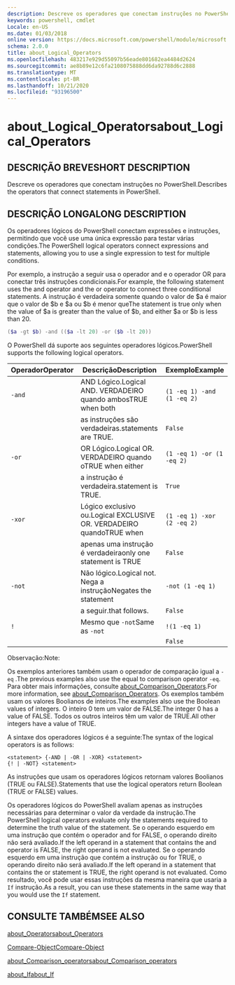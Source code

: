 ```yaml
---
description: Descreve os operadores que conectam instruções no PowerShell.
keywords: powershell, cmdlet
Locale: en-US
ms.date: 01/03/2018
online version: https://docs.microsoft.com/powershell/module/microsoft.powershell.core/about/about_logical_operators?view=powershell-6&WT.mc_id=ps-gethelp
schema: 2.0.0
title: about_Logical_Operators
ms.openlocfilehash: 483217e929d55097b56eade801682ea4484d2624
ms.sourcegitcommit: ae8b89e12c6fa2108075888dd6da92788d6c2888
ms.translationtype: MT
ms.contentlocale: pt-BR
ms.lasthandoff: 10/21/2020
ms.locfileid: "93196500"
---
```

# <a name="about_logical_operators"></a><span data-ttu-id="fdcfe-104">about_Logical_Operators</span><span class="sxs-lookup"><span data-stu-id="fdcfe-104">about_Logical_Operators</span></span>

## <a name="short-description"></a><span data-ttu-id="fdcfe-105">DESCRIÇÃO BREVE</span><span class="sxs-lookup"><span data-stu-id="fdcfe-105">SHORT DESCRIPTION</span></span>
<span data-ttu-id="fdcfe-106">Descreve os operadores que conectam instruções no PowerShell.</span><span class="sxs-lookup"><span data-stu-id="fdcfe-106">Describes the operators that connect statements in PowerShell.</span></span>

## <a name="long-description"></a><span data-ttu-id="fdcfe-107">DESCRIÇÃO LONGA</span><span class="sxs-lookup"><span data-stu-id="fdcfe-107">LONG DESCRIPTION</span></span>

<span data-ttu-id="fdcfe-108">Os operadores lógicos do PowerShell conectam expressões e instruções, permitindo que você use uma única expressão para testar várias condições.</span><span class="sxs-lookup"><span data-stu-id="fdcfe-108">The PowerShell logical operators connect expressions and statements, allowing you to use a single expression to test for multiple conditions.</span></span>

<span data-ttu-id="fdcfe-109">Por exemplo, a instrução a seguir usa o operador and e o operador OR para conectar três instruções condicionais.</span><span class="sxs-lookup"><span data-stu-id="fdcfe-109">For example, the following statement uses the and operator and the or operator to connect three conditional statements.</span></span> <span data-ttu-id="fdcfe-110">A instrução é verdadeira somente quando o valor de $a é maior que o valor de $b e $a ou $b é menor que</span><span class="sxs-lookup"><span data-stu-id="fdcfe-110">The statement is true only when the value of $a is greater than the value of $b, and either $a or $b is less than</span></span>
20.

```powershell
($a -gt $b) -and (($a -lt 20) -or ($b -lt 20))
```

<span data-ttu-id="fdcfe-111">O PowerShell dá suporte aos seguintes operadores lógicos.</span><span class="sxs-lookup"><span data-stu-id="fdcfe-111">PowerShell supports the following logical operators.</span></span>

|<span data-ttu-id="fdcfe-112">Operador</span><span class="sxs-lookup"><span data-stu-id="fdcfe-112">Operator</span></span>|<span data-ttu-id="fdcfe-113">Descrição</span><span class="sxs-lookup"><span data-stu-id="fdcfe-113">Description</span></span>                        |<span data-ttu-id="fdcfe-114">Exemplo</span><span class="sxs-lookup"><span data-stu-id="fdcfe-114">Example</span></span>                   |
|--------|-----------------------------------|--------------------------|
|`-and`  |<span data-ttu-id="fdcfe-115">AND Lógico.</span><span class="sxs-lookup"><span data-stu-id="fdcfe-115">Logical AND.</span></span> <span data-ttu-id="fdcfe-116">VERDADEIRO quando ambos</span><span class="sxs-lookup"><span data-stu-id="fdcfe-116">TRUE when both</span></span>        |`(1 -eq 1) -and (1 -eq 2)`|
|        |<span data-ttu-id="fdcfe-117">as instruções são verdadeiras.</span><span class="sxs-lookup"><span data-stu-id="fdcfe-117">statements are TRUE.</span></span>               |`False`                   |
|`-or`   |<span data-ttu-id="fdcfe-118">OR Lógico.</span><span class="sxs-lookup"><span data-stu-id="fdcfe-118">Logical OR.</span></span> <span data-ttu-id="fdcfe-119">VERDADEIRO quando o</span><span class="sxs-lookup"><span data-stu-id="fdcfe-119">TRUE when either</span></span>       |`(1 -eq 1) -or (1 -eq 2)` |
|        |<span data-ttu-id="fdcfe-120">a instrução é verdadeira.</span><span class="sxs-lookup"><span data-stu-id="fdcfe-120">statement is TRUE.</span></span>                 |`True`                    |
|`-xor`  |<span data-ttu-id="fdcfe-121">Lógico exclusivo ou.</span><span class="sxs-lookup"><span data-stu-id="fdcfe-121">Logical EXCLUSIVE OR.</span></span> <span data-ttu-id="fdcfe-122">VERDADEIRO quando</span><span class="sxs-lookup"><span data-stu-id="fdcfe-122">TRUE when</span></span>    |`(1 -eq 1) -xor (2 -eq 2)`|
|        |<span data-ttu-id="fdcfe-123">apenas uma instrução é verdadeira</span><span class="sxs-lookup"><span data-stu-id="fdcfe-123">only one statement is TRUE</span></span>         |`False`                   |
|`-not`  |<span data-ttu-id="fdcfe-124">Não lógico.</span><span class="sxs-lookup"><span data-stu-id="fdcfe-124">Logical not.</span></span> <span data-ttu-id="fdcfe-125">Nega a instrução</span><span class="sxs-lookup"><span data-stu-id="fdcfe-125">Negates the statement</span></span> |`-not (1 -eq 1)`          |
|        |<span data-ttu-id="fdcfe-126">a seguir.</span><span class="sxs-lookup"><span data-stu-id="fdcfe-126">that follows.</span></span>                      |`False`                   |
|`!`     |<span data-ttu-id="fdcfe-127">Mesmo que `-not`</span><span class="sxs-lookup"><span data-stu-id="fdcfe-127">Same as `-not`</span></span>                     |`!(1 -eq 1)`              |
|        |                                   |`False`                   |

 <span data-ttu-id="fdcfe-128">Observação:</span><span class="sxs-lookup"><span data-stu-id="fdcfe-128">Note:</span></span>

<span data-ttu-id="fdcfe-129">Os exemplos anteriores também usam o operador de comparação igual a `-eq` .</span><span class="sxs-lookup"><span data-stu-id="fdcfe-129">The previous examples also use the equal to comparison operator `-eq`.</span></span> <span data-ttu-id="fdcfe-130">Para obter mais informações, consulte [about_Comparison_Operators](about_Comparison_Operators.md).</span><span class="sxs-lookup"><span data-stu-id="fdcfe-130">For more information, see [about_Comparison_Operators](about_Comparison_Operators.md).</span></span> <span data-ttu-id="fdcfe-131">Os exemplos também usam os valores Boolianos de inteiros.</span><span class="sxs-lookup"><span data-stu-id="fdcfe-131">The examples also use the Boolean values of integers.</span></span> <span data-ttu-id="fdcfe-132">O inteiro 0 tem um valor de FALSE.</span><span class="sxs-lookup"><span data-stu-id="fdcfe-132">The integer 0 has a value of FALSE.</span></span> <span data-ttu-id="fdcfe-133">Todos os outros inteiros têm um valor de TRUE.</span><span class="sxs-lookup"><span data-stu-id="fdcfe-133">All other integers have a value of TRUE.</span></span>

<span data-ttu-id="fdcfe-134">A sintaxe dos operadores lógicos é a seguinte:</span><span class="sxs-lookup"><span data-stu-id="fdcfe-134">The syntax of the logical operators is as follows:</span></span>

```
<statement> {-AND | -OR | -XOR} <statement>
{! | -NOT} <statement>
```

<span data-ttu-id="fdcfe-135">As instruções que usam os operadores lógicos retornam valores Boolianos (TRUE ou FALSE).</span><span class="sxs-lookup"><span data-stu-id="fdcfe-135">Statements that use the logical operators return Boolean (TRUE or FALSE) values.</span></span>

<span data-ttu-id="fdcfe-136">Os operadores lógicos do PowerShell avaliam apenas as instruções necessárias para determinar o valor da verdade da instrução.</span><span class="sxs-lookup"><span data-stu-id="fdcfe-136">The PowerShell logical operators evaluate only the statements required to determine the truth value of the statement.</span></span> <span data-ttu-id="fdcfe-137">Se o operando esquerdo em uma instrução que contém o operador and for FALSE, o operando direito não será avaliado.</span><span class="sxs-lookup"><span data-stu-id="fdcfe-137">If the left operand in a statement that contains the and operator is FALSE, the right operand is not evaluated.</span></span>
<span data-ttu-id="fdcfe-138">Se o operando esquerdo em uma instrução que contém a instrução ou for TRUE, o operando direito não será avaliado.</span><span class="sxs-lookup"><span data-stu-id="fdcfe-138">If the left operand in a statement that contains the or statement is TRUE, the right operand is not evaluated.</span></span> <span data-ttu-id="fdcfe-139">Como resultado, você pode usar essas instruções da mesma maneira que usaria a `If` instrução.</span><span class="sxs-lookup"><span data-stu-id="fdcfe-139">As a result, you can use these statements in the same way that you would use the `If` statement.</span></span>

## <a name="see-also"></a><span data-ttu-id="fdcfe-140">CONSULTE TAMBÉM</span><span class="sxs-lookup"><span data-stu-id="fdcfe-140">SEE ALSO</span></span>

[<span data-ttu-id="fdcfe-141">about_Operators</span><span class="sxs-lookup"><span data-stu-id="fdcfe-141">about_Operators</span></span>](about_Operators.md)

[<span data-ttu-id="fdcfe-142">Compare-Object</span><span class="sxs-lookup"><span data-stu-id="fdcfe-142">Compare-Object</span></span>](xref:Microsoft.PowerShell.Utility.Compare-Object)

[<span data-ttu-id="fdcfe-143">about_Comparison_operators</span><span class="sxs-lookup"><span data-stu-id="fdcfe-143">about_Comparison_operators</span></span>](about_Comparison_Operators.md)

[<span data-ttu-id="fdcfe-144">about_If</span><span class="sxs-lookup"><span data-stu-id="fdcfe-144">about_If</span></span>](about_If.md)
